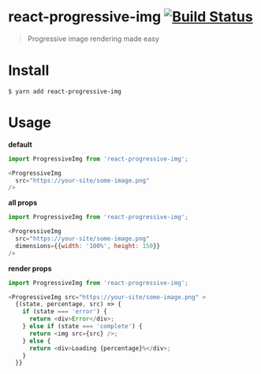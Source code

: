 # react-progressive-img [![Build Status](https://travis-ci.org/zzarcon/react-progressive-img.svg?branch=master)](https://travis-ci.org/zzarcon/react-progressive-img)
> Progressive image rendering made easy

# Install

```
$ yarn add react-progressive-img
```

# Usage 

**default**

```javascript
import ProgressiveImg from 'react-progressive-img';

<ProgressiveImg
  src="https://your-site/some-image.png" 
/>
```

**all props**

```javascript
import ProgressiveImg from 'react-progressive-img';

<ProgressiveImg
  src="https://your-site/some-image.png"
  dimensions={{width: '100%', height: 150}}
/>
```

**render props**

```javascript
import ProgressiveImg from 'react-progressive-img';

<ProgressiveImg src="https://your-site/some-image.png" >
  {(state, percentage, src) => {
    if (state === 'error') {
      return <div>Error</div>;
    } else if (state === 'complete') {
      return <img src={src} />;
    } else {
      return <div>Loading {percentage}%</div>;
    }
  }}
```
